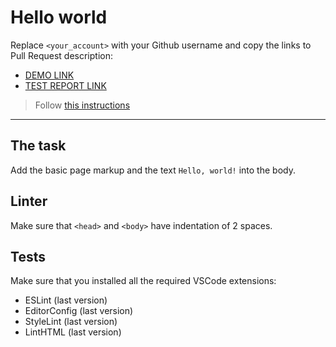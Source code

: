# Hello world

Replace `<your_account>` with your Github username and copy the links to Pull Request description:
- [DEMO LINK](https://FranbowWNS.github.io/layout_hello-world/)
- [TEST REPORT LINK](https://FranbowWNS.github.io/layout_hello-world/report/html_report/)

> Follow [this instructions](https://mate-academy.github.io/layout_task-guideline/#how-to-solve-the-layout-tasks-on-github)
___

## The task

Add the basic page markup and the text `Hello, world!` into the body.

## Linter

Make sure that `<head>` and `<body>` have indentation of 2 spaces.

## Tests

Make sure that you installed all the required VSCode extensions:

- ESLint (last version)
- EditorConfig (last version)
- StyleLint (last version)
- LintHTML (last version)
